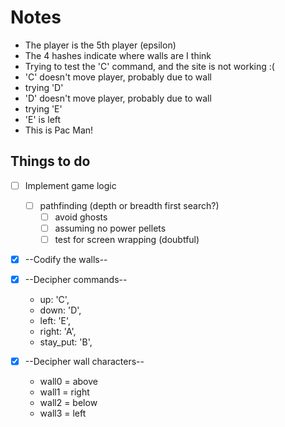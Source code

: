 # Notes

* The player is the 5th player (epsilon)
* The 4 hashes indicate where walls are I think
* Trying to test the 'C' command, and the site is not working :(
* 'C' doesn't move player, probably due to wall
* trying 'D'
* 'D' doesn't move player, probably due to wall
* trying 'E'
* 'E' is left
* This is Pac Man!

## Things to do

* [ ] Implement game logic
  * [ ] pathfinding (depth or breadth first search?)
    * [ ] avoid ghosts
    * [ ] assuming no power pellets
    * [ ] test for screen wrapping (doubtful)

* [x] --Codify the walls--

* [x] --Decipher commands--
  * up: 'C',
  * down: 'D',
  * left: 'E',
  * right: 'A',
  * stay_put: 'B',

* [x] --Decipher wall characters--
  * wall0 = above
  * wall1 = right
  * wall2 = below
  * wall3 = left
